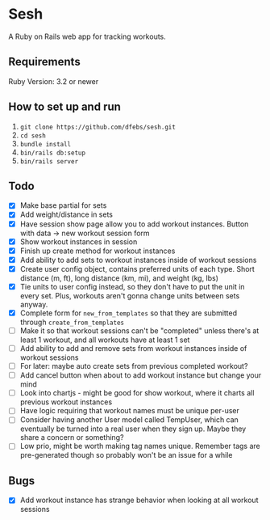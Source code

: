 # Sesh
A Ruby on Rails web app for tracking workouts.

## Requirements
Ruby Version: 3.2 or newer

## How to set up and run
1. `git clone https://github.com/dfebs/sesh.git`
1. `cd sesh`
1. `bundle install`
1. `bin/rails db:setup`
1. `bin/rails server`

## Todo
- [x] Make base partial for sets
- [x] Add weight/distance in sets
- [x] Have session show page allow you to add workout instances. Button with data -> new workout session form
- [x] Show workout instances in session
- [x] Finish up create method for workout instances
- [x] Add ability to add sets to workout instances inside of workout sessions
- [x] Create user config object, contains preferred units of each type. Short distance (m, ft), long distance (km, mi), and weight (kg, lbs)
- [x] Tie units to user config instead, so they don't have to put the unit in every set. Plus, workouts aren't gonna change units between sets anyway.
- [x] Complete form for `new_from_templates` so that they are submitted through `create_from_templates`
- [ ] Make it so that workout sessions can't be "completed" unless there's at least 1 workout, and all workouts have at least 1 set
- [ ] Add ability to add and remove sets from workout instances inside of workout sessions
- [ ] For later: maybe auto create sets from previous completed workout?
- [ ] Add cancel button when about to add workout instance but change your mind
- [ ] Look into chartjs - might be good for show workout, where it charts all previous workout instances
- [ ] Have logic requiring that workout names must be unique per-user
- [ ] Consider having another User model called TempUser, which can eventually be turned into a real user when they sign up. Maybe they share a concern or something?
- [ ] Low prio, might be worth making tag names unique. Remember tags are pre-generated though so probably won't be an issue for a while

## Bugs
- [x] Add workout instance has strange behavior when looking at all workout sessions
